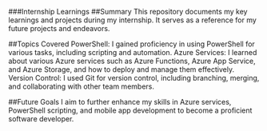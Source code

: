 ###Internship Learnings
##Summary
This repository documents my key learnings and projects during my internship. It serves as a reference for my future projects and endeavors.

##Topics Covered
PowerShell: I gained proficiency in using PowerShell for various tasks, including scripting and automation.
Azure Services: I learned about various Azure services such as Azure Functions, Azure App Service, and Azure Storage, and how to deploy and manage them effectively.
Version Control: I used Git for version control, including branching, merging, and collaborating with other team members.

##Future Goals
I aim to further enhance my skills in Azure services, PowerShell scripting, and mobile app development to become a proficient software developer.

